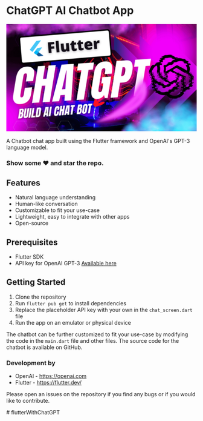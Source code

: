 # ChatGPT AI Chatbot App

<img src = "chat_gpt_1.png">
<p>
A Chatbot chat app built using the Flutter framework and OpenAI's GPT-3 language model.
</p>

### Show some :heart: and star the repo.

## Features

- Natural language understanding
- Human-like conversation
- Customizable to fit your use-case
- Lightweight, easy to integrate with other apps
- Open-source

## Prerequisites

- Flutter SDK
- API key for OpenAI GPT-3 [Available here](https://beta.openai.com/account/api-keys)

## Getting Started

1. Clone the repository
2. Run `flutter pub get` to install dependencies
3. Replace the placeholder API key with your own in the `chat_screen.dart` file
4. Run the app on an emulator or physical device

The chatbot can be further customized to fit your use-case by modifying the code in the `main.dart` file and other files. The source code for the chatbot is available on GitHub.

### Development by

- OpenAI - https://openai.com
- Flutter - https://flutter.dev/

Please open an issues on the repository if you find any bugs or if you would like to contribute.

#   f l u t t e r W i t h C h a t G P T 
 
 
